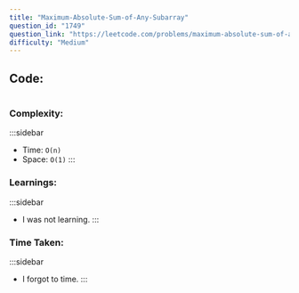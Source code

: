 ```yaml
---
title: "Maximum-Absolute-Sum-of-Any-Subarray"
question_id: "1749"
question_link: "https://leetcode.com/problems/maximum-absolute-sum-of-any-subarray/"
difficulty: "Medium"
---
```


## Code<span>:</span>

```{.cpp}

```

### Complexity<span>:</span>

:::sidebar
- Time: `O(n)`
- Space: `O(1)`
:::

### Learnings<span>:</span>

:::sidebar
- I was not learning.
:::

### Time Taken<span>:</span>

:::sidebar
- I forgot to time.
:::
